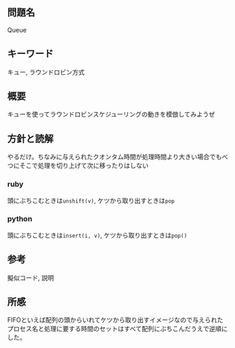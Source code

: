 ## 問題名
Queue
## キーワード
キュー, ラウンドロビン方式

## 概要
キューを使ってラウンドロビンスケジューリングの動きを模倣してみようぜ

## 方針と読解
やるだけ。ちなみに与えられたクオンタム時間が処理時間より大きい場合でもべつにそこで処理を切り上げて次に移ったりはしない
### ruby
頭にぶちこむときは`unshift(v)`, ケツから取り出すときは`pop`
### python
頭にぶちこむときは`insert(i, v)`, ケツから取り出すときは`pop()`

## 参考
擬似コード, 説明

## 所感
FIFOといえば配列の頭からいれてケツから取り出すイメージなので与えられたプロセス名と処理に要する時間のセットはすべて配列にぶちこんだうえで逆順にした。